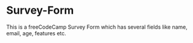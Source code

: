 # Survey-Form
This is a freeCodeCamp Survey Form which has several fields like name, email, age, features etc.
